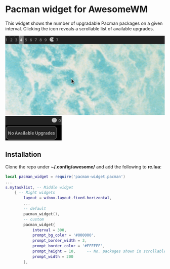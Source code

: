 # Pacman widget for AwesomeWM

This widget shows the number of upgradable Pacman packages on a given interval. Clicking the icon reveals a scrollable list of available upgrades.

![](screenshots/pacman.gif) ![](screenshots/pacman-full.png)

## Installation

Clone the repo under **~/.config/awesome/** and add the following to **rc.lua**:

```lua
local pacman_widget = require('pacman-widget.pacman')
...
s.mytasklist, -- Middle widget
	{ -- Right widgets
    	layout = wibox.layout.fixed.horizontal,
        ...
        -- default
        pacman_widget(),
        -- custom
        pacman_widget{
            interval = 300,
            prompt_bg_color = '#000000',
            prompt_border_width = 3,
            prompt_border_color = '#FFFFFF',
            prompt_height = 10,     -- No. packages shown in scrollable window
            prompt_width = 200
        },
```

